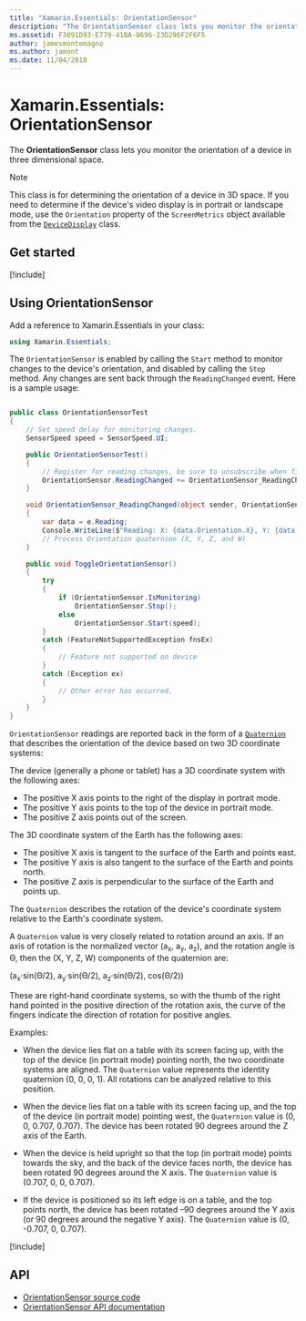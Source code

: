 ```yaml
---
title: "Xamarin.Essentials: OrientationSensor"
description: "The OrientationSensor class lets you monitor the orientation of a device in three-dimensional space."
ms.assetid: F3091D93-E779-41BA-8696-23D296F2F6F5
author: jamesmontemagno
ms.author: jamont
ms.date: 11/04/2018
---
```

# Xamarin.Essentials: OrientationSensor

The **OrientationSensor** class lets you monitor the orientation of a device in three dimensional space.

> [!NOTE]
> This class is for determining the orientation of a device in 3D space. If you need to determine if the device's video display is in portrait or landscape mode, use the `Orientation` property of the `ScreenMetrics` object available from the [`DeviceDisplay`](device-display.md) class.

## Get started

[!include[](~/essentials/includes/get-started.md)]

## Using OrientationSensor

Add a reference to Xamarin.Essentials in your class:

```csharp
using Xamarin.Essentials;
```

The `OrientationSensor` is enabled by calling the `Start` method to monitor changes to the device's orientation, and disabled by calling the `Stop` method. Any changes are sent back through the `ReadingChanged` event. Here is a sample usage:

```csharp

public class OrientationSensorTest
{
    // Set speed delay for monitoring changes.
    SensorSpeed speed = SensorSpeed.UI;

    public OrientationSensorTest()
    {
        // Register for reading changes, be sure to unsubscribe when finished
        OrientationSensor.ReadingChanged += OrientationSensor_ReadingChanged;
    }

    void OrientationSensor_ReadingChanged(object sender, OrientationSensorChangedEventArgs e)
    {
        var data = e.Reading;
        Console.WriteLine($"Reading: X: {data.Orientation.X}, Y: {data.Orientation.Y}, Z: {data.Orientation.Z}, W: {data.Orientation.W}");
        // Process Orientation quaternion (X, Y, Z, and W)
    }

    public void ToggleOrientationSensor()
    {
        try
        {
            if (OrientationSensor.IsMonitoring)
                OrientationSensor.Stop();
            else
                OrientationSensor.Start(speed);
        }
        catch (FeatureNotSupportedException fnsEx)
        {
            // Feature not supported on device
        }
        catch (Exception ex)
        {
            // Other error has occurred.
        }
    }
}
```

`OrientationSensor` readings are reported back in the form of a [`Quaternion`](xref:System.Numerics.Quaternion) that describes the orientation of the device based on two 3D coordinate systems:

The device (generally a phone or tablet) has a 3D coordinate system with the following axes:

- The positive X axis points to the right of the display in portrait mode.
- The positive Y axis points to the top of the device in portrait mode.
- The positive Z axis points out of the screen.

The 3D coordinate system of the Earth has the following axes:

- The positive X axis is tangent to the surface of the Earth and points east.
- The positive Y axis is also tangent to the surface of the Earth and points north.
- The positive Z axis is perpendicular to the surface of the Earth and points up.

The `Quaternion` describes the rotation of the device's coordinate system relative to the Earth's coordinate system.

A `Quaternion` value is very closely related to rotation around an axis. If an axis of rotation is the normalized vector (a<sub>x</sub>, a<sub>y</sub>, a<sub>z</sub>), and the rotation angle is Θ, then the (X, Y, Z, W) components of the quaternion are:

(a<sub>x</sub>·sin(Θ/2), a<sub>y</sub>·sin(Θ/2), a<sub>z</sub>·sin(Θ/2), cos(Θ/2))

These are right-hand coordinate systems, so with the thumb of the right hand pointed in the positive direction of the rotation axis, the curve of the fingers indicate the direction of rotation for positive angles.

Examples:

- When the device lies flat on a table with its screen facing up, with the top of the device (in portrait mode) pointing north, the two coordinate systems are aligned. The `Quaternion` value represents the identity quaternion (0, 0, 0, 1). All rotations can be analyzed relative to this position.

- When the device lies flat on a table with its screen facing up, and the top of the device (in portrait mode) pointing west, the `Quaternion` value is (0, 0, 0.707, 0.707). The device has been rotated 90 degrees around the Z axis of the Earth.

- When the device is held upright so that the top (in portrait mode) points towards the sky, and the back of the device faces north, the device has been rotated 90 degrees around the X axis. The `Quaternion` value is (0.707, 0, 0, 0.707).

- If the device is positioned so its left edge is on a table, and the top points north, the device has been rotated &ndash;90 degrees around the Y axis (or 90 degrees around the negative Y axis). The `Quaternion` value is (0, -0.707, 0, 0.707).

[!include[](~/essentials/includes/sensor-speed.md)]

## API

- [OrientationSensor source code](https://github.com/xamarin/Essentials/tree/master/Xamarin.Essentials/OrientationSensor)
- [OrientationSensor API documentation](xref:Xamarin.Essentials.OrientationSensor)
